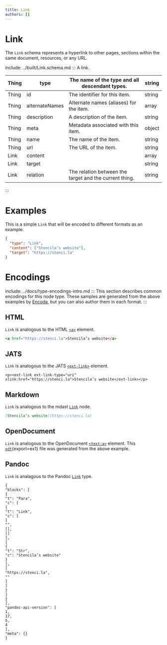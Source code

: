 ```yaml
---
title: Link
authors: []
---
```


# Link

The `Link` schema represents a hyperlink to other pages, sections within the same document, resources, or any URL.

include: ../built/Link.schema.md
:::
A link.

| Thing | type           | The name of the type and all descendant types.         | string |
| ----- | -------------- | ------------------------------------------------------ | ------ |
| Thing | id             | The identifier for this item.                          | string |
| Thing | alternateNames | Alternate names (aliases) for the item.                | array  |
| Thing | description    | A description of the item.                             | string |
| Thing | meta           | Metadata associated with this item.                    | object |
| Thing | name           | The name of the item.                                  | string |
| Thing | url            | The URL of the item.                                   | string |
| Link  | content        |                                                        | array  |
| Link  | target         |                                                        | string |
| Link  | relation       | The relation between the target and the current thing. | string |

:::

# Examples

This is a simple `Link` that will be encoded to different formats as an example.

```json import=ex1
{
  "type": "Link",
  "content": ["Stencila’s website"],
  "target": "https://stenci.la"
}
```

# Encodings

include: ../docs/type-encodings-intro.md
:::
This section describes common encodings for this node type. These samples are generated from the above examples by [Encoda](https://stencila.github.io/encoda), but you can also author them in each format.
:::

## HTML

`Link` is analogous to the HTML [`<a>`](https://developer.mozilla.org/en-US/docs/Web/HTML/Element/a) element.

```html export=ex1
<a href="https://stenci.la">Stencila’s website</a>
```

## JATS

`Link` is analogous to the JATS [`<ext-link>`](https://jats.nlm.nih.gov/articleauthoring/tag-library/1.2/element/ext-link.html) element.

```jats export=ex1
<p><ext-link ext-link-type="uri" xlink:href="https://stenci.la">Stencila’s website</ext-link></p>

```

## Markdown

`Link` is analogous to the mdast [`Link`](https://github.com/syntax-tree/mdast#link) node.

```md export=ex1
[Stencila’s website](https://stenci.la)
```

## OpenDocument

`Link` is analogous to the OpenDocument [`<text:a>`](http://docs.oasis-open.org/office/v1.2/os/OpenDocument-v1.2-os-part1.html#__RefHeading__1415212_253892949) element. This [`odt`](link-ex1.out.odt){export=ex1} file was generated from the above example.

## Pandoc

`Link` is analagous to the Pandoc [`Link`](https://github.com/jgm/pandoc-types/blob/1.17.5.4/Text/Pandoc/Definition.hs#L270) type.

```pandoc export=ex1
{
"blocks": [
{
"t": "Para",
"c": [
{
"t": "Link",
"c": [
[
"",
[],
[]
],
[
{
"t": "Str",
"c": "Stencila’s website"
}
],
[
"https://stenci.la",
""
]
]
}
]
}
],
"pandoc-api-version": [
1,
17,
5,
4
],
"meta": {}
}
```

